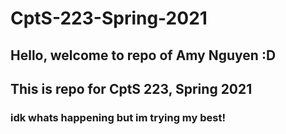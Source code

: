 # CptS-223-Spring-2021
## Hello, welcome to repo of Amy Nguyen :D
## This is repo for CptS 223, Spring 2021
### idk whats happening but im trying my best!

